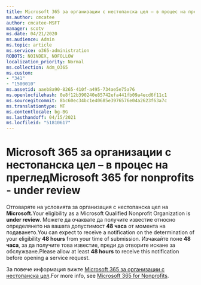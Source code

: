 ```yaml
---
title: Microsoft 365 за организации с нестопанска цел – в процес на преглед
ms.author: cmcatee
author: cmcatee-MSFT
manager: scotv
ms.date: 04/21/2020
ms.audience: Admin
ms.topic: article
ms.service: o365-administration
ROBOTS: NOINDEX, NOFOLLOW
localization_priority: Normal
ms.collection: Adm_O365
ms.custom:
- "341"
- "1500010"
ms.assetid: aaeb8a90-8265-410f-a495-734ae5e75a76
ms.openlocfilehash: 0e8f12b390240e85742efa441fb09a4ecd6f11c1
ms.sourcegitcommit: 8bc60ec34bc1e40685e3976576e04a2623f63a7c
ms.translationtype: MT
ms.contentlocale: bg-BG
ms.lasthandoff: 04/15/2021
ms.locfileid: "51810617"
---
```

# <a name="microsoft-365-for-nonprofits---under-review"></a><span data-ttu-id="05213-102">Microsoft 365 за организации с нестопанска цел – в процес на преглед</span><span class="sxs-lookup"><span data-stu-id="05213-102">Microsoft 365 for nonprofits - under review</span></span>

<span data-ttu-id="05213-103">Отговаряте на условията за организация с нестопанска цел на **Microsoft.**</span><span class="sxs-lookup"><span data-stu-id="05213-103">Your eligibility as a Microsoft Qualified Nonprofit Organization is **under review**.</span></span> <span data-ttu-id="05213-104">Можете да очаквате да получите известие относно определянето на вашата допустимост **48 часа** от момента на подаването.</span><span class="sxs-lookup"><span data-stu-id="05213-104">You can expect to receive a notification on the determination of your eligibility **48 hours** from your time of submission.</span></span> <span data-ttu-id="05213-105">Изчакайте поне **48 часа**, за да получите това известие, преди да отворите искане за обслужване.</span><span class="sxs-lookup"><span data-stu-id="05213-105">Please allow at least **48 hours** to receive this notification before opening a service request.</span></span> 

<span data-ttu-id="05213-106">За повече информация вижте [Microsoft 365 за организации с нестопанска цел](https://www.microsoft.com/nonprofits/microsoft-365).</span><span class="sxs-lookup"><span data-stu-id="05213-106">For more info, see [Microsoft 365 for Nonprofits](https://www.microsoft.com/nonprofits/microsoft-365).</span></span> 

